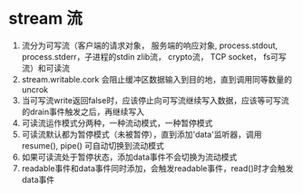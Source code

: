 # stream 流
1. 流分为可写流（客户端的请求对象， 服务端的响应对象, process.stdout, process.stderr，子进程的stdin
zlib流， crypto流， TCP socket， fs可写流）和可读流
2. stream.writable.cork 会阻止缓冲区数据输入到目的地，直到调用同等数量的uncrok
3. 当可写流write返回false时，应该停止向可写流继续写入数据，应该等可写流的drain事件触发之后，再继续写入
4. 可读流运作模式分两种，一种流动模式，一种暂停模式
5. 可读流默认都为暂停模式（未被暂停），直到添加'data'监听器，调用resume(), pipe() 可自动切换到流动模式
6. 如果可读流处于暂停状态，添加data事件不会切换为流动模式
7. readable事件和data事件同时添加，会触发readable事件，read()时才会触发data事件
